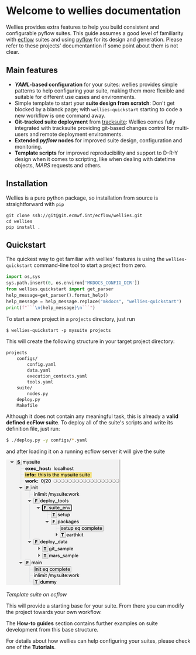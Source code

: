 # Welcome to wellies documentation

Wellies provides extra features to help you build consistent and configurable 
pyflow suites. This guide assumes a good level of familiarity with 
[ecflow](https://ecflow.readthedocs.io) suites and using 
[pyflow](http://pyflow-workflow-generator.readthedocs.io) for its design and 
generation. Please refer to these projects' documentantion if some point about 
them is not clear.

## Main features

- ***YAML*-based configuration** for your suites: wellies provides simple 
patterns 
to help configuring your suite, making them more flexible and suitable for 
different use cases and environments.
- Simple template to start your **suite design from scratch**: Don't get blocked
by a blanck page; with `wellies-quickstart` starting to code a new workflow is 
one command away.
- **Git-tracked suite deployment** from [tracksuite](https://github.com/ecmwf/tracksuite): Wellies comes fully integrated with tracksuite providing git-based 
changes control for multi-users and remote deployment environments.
- **Extended *pyflow* nodes** for improved suite design, configuration and monitoring.
- **Template scripts** for improved reproducibility and support to D-R-Y design when it comes to scripting, like when dealing with datetime objects, *MARS* requests and others.

## Installation

Wellies is a pure python package, so installation from source is straightforward
with `pip`

```shell
git clone ssh://git@git.ecmwf.int/ecflow/wellies.git
cd wellies
pip install .
```

## Quickstart

The quickest way to get familiar with wellies' features is using the 
`wellies-quickstart` command-line tool to start a project from zero.

```python exec="true" id="quickstart-help"
import os,sys
sys.path.insert(0, os.environ['MKDOCS_CONFIG_DIR'])
from wellies.quickstart import get_parser
help_message=get_parser().format_help()
help_message = help_message.replace("mkdocs", "wellies-quickstart")
print(f"```\n{help_message}\n```")
```

To start a new project in a `projects` directory, just run

```shell
$ wellies-quickstart -p mysuite projects
```

This will create the following structure in your target project directory:

```tree
projects
    configs/
        config.yaml
        data.yaml
        execution_contexts.yaml
        tools.yaml
    suite/
        nodes.py
    deploy.py
    Makefile
```

Although it does not contain any meaningful task, this is already a **valid 
defined ecFlow suite**. To deploy all of the suite's scripts and write its definition file, just run:

```bash
$ ./deploy.py -y configs/*.yaml
```

and after loading it on a running ecflow server it will give the suite

![Template suite](img/mysuite.png)

*Template suite on ecflow*

This will provide a starting base for your suite. From there you can modify the 
project towards your own workflow.

The **How-to guides** section contains further examples on suite 
development from this base structure.

For details about how wellies can help configuring your suites, please check one 
of the **Tutorials**.